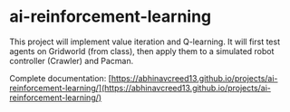 # ai-reinforcement-learning
This project will implement value iteration and Q-learning. It will first test agents on Gridworld (from class), then apply them to a simulated robot controller (Crawler) and Pacman.

Complete documentation: [https://abhinavcreed13.github.io/projects/ai-reinforcement-learning/](https://abhinavcreed13.github.io/projects/ai-reinforcement-learning/)
